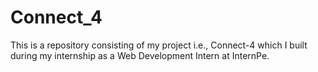 # Connect_4
This is a repository consisting of my project i.e., Connect-4 which I built during my internship as a Web Development Intern at InternPe.
